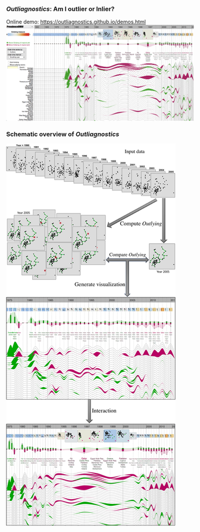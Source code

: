 ### *Outliagnostics*: Am I outlier or Inlier?
Online demo:  https://outliagnostics.github.io/demos.html
[![ScreenShot](https://github.com/Outliagnostics/Outliagnostics.github.io/blob/master/images/teaser.png)](https://youtu.be/x6wgT8--ZkI)
### Schematic overview of *Outliagnostics*
![ScreenShot](https://github.com/Outliagnostics/Outliagnostics.github.io/blob/master/images/schema.png)





